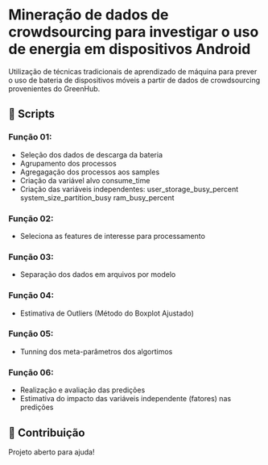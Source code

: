 # Mineração de dados de crowdsourcing para investigar o uso de energia em dispositivos Android

Utilização de técnicas tradicionais de aprendizado de máquina para prever o uso de bateria de dispositivos móveis a partir de dados de crowdsourcing provenientes do GreenHub.

## 🔧 Scripts

### Função 01:
- Seleção dos dados de descarga da bateria
- Agrupamento dos processos
- Agregagação dos processos aos samples
- Criação da variável alvo
     consume_time
- Criação das variáveis independentes:
     user_storage_busy_percent
     system_size_partition_busy
     ram_busy_percent

### Função 02:
- Seleciona as features de interesse para processamento

### Função 03:
- Separação dos dados em arquivos por modelo

### Função 04:
- Estimativa de Outliers (Método do Boxplot Ajustado)

### Função 05:
- Tunning dos meta-parâmetros dos algortimos

### Função 06:
- Realização e avaliação das predições
- Estimativa do impacto das variáveis independente (fatores) nas predições

## 🤝 Contribuição

Projeto aberto para ajuda!

